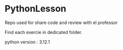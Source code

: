 # PythonLesson
Repo used for share code and review with el professor

Find each exercie in dedicated folder.

python version : 3.12.1

